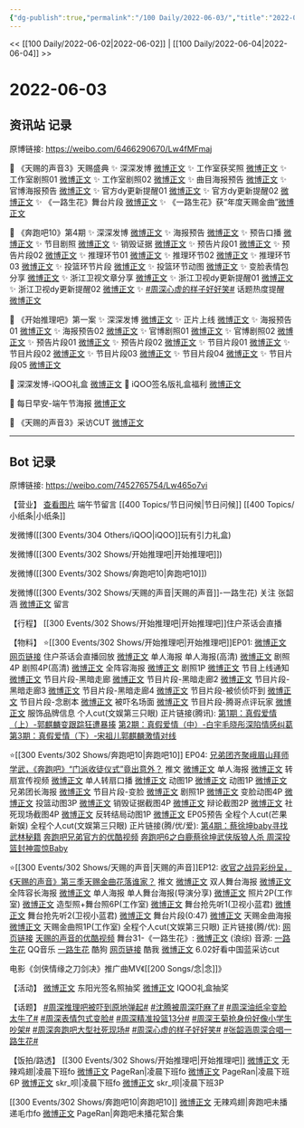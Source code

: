 ```yaml
---
{"dg-publish":true,"permalink":"/100 Daily/2022-06-03/","title":"2022-06-03","created":"2022-12-04T22:47:21.000+08:00","updated":"2023-04-11T14:46:34.111+08:00"}
---
```



<< [[100 Daily/2022-06-02\|2022-06-02]] | [[100 Daily/2022-06-04\|2022-06-04]] >>

# 2022-06-03

## 资讯站 记录

原博链接: https://weibo.com/6466290670/Lw4fMFmaj

💫 《天赐的声音3》天赐盛典
✨ 深深发博 [微博正文](https://m.weibo.cn/6466290670/4776411221201931)
✨ 工作室获奖照 [微博正文](https://m.weibo.cn/6466290670/4776424681243503)
✨ 工作室剧照01 [微博正文](https://m.weibo.cn/6466290670/4776414684909634)
✨ 工作室剧照02 [微博正文](https://m.weibo.cn/6466290670/4776385443528997)
✨ 曲目海报预告 [微博正文](https://m.weibo.cn/6466290670/4776272624877646)
✨ 官博海报预告 [微博正文](https://m.weibo.cn/6466290670/4776338826990537)
✨ 官方dy更新提醒01 [微博正文](https://m.weibo.cn/6466290670/4776369379350261)
✨ 官方dy更新提醒02 [微博正文](https://m.weibo.cn/6466290670/4776365247697060)
✨ 《一路生花》舞台片段 [微博正文](https://m.weibo.cn/6466290670/4776408779330333)
✨ 《一路生花》获“年度天赐金曲”[微博正文](https://m.weibo.cn/6466290670/4776423421906982)

💫 《奔跑吧10》第4期
✨ 深深发博 [微博正文](https://m.weibo.cn/6466290670/4776373509423746)
✨ 海报预告 [微博正文](https://m.weibo.cn/6466290670/4776218975011996)
✨ 预告口播 [微博正文](https://m.weibo.cn/6466290670/4776228534357186)
✨ 节目剧照 [微博正文](https://m.weibo.cn/6466290670/4776313711759018)
✨ 销毁证据 [微博正文](https://m.weibo.cn/6466290670/4776381575594555)
✨ 预告片段01 [微博正文](https://m.weibo.cn/6466290670/4776267955834394)
✨ 预告片段02 [微博正文](https://m.weibo.cn/6466290670/4776244807209010)
✨ 推理环节01 [微博正文](https://m.weibo.cn/6466290670/4776399791721490)
✨ 推理环节02 [微博正文](https://m.weibo.cn/6466290670/4776395626780713)
✨ 推理环节03 [微博正文](https://m.weibo.cn/6466290670/4776402903630988)
✨ 投篮环节片段 [微博正文](https://m.weibo.cn/6466290670/4776400885908521)
✨ 投篮环节动图 [微博正文](https://m.weibo.cn/6466290670/4776369865624713)
✨ 变脸表情包分享 [微博正文](https://m.weibo.cn/6466290670/4776366085768978)
✨ 浙江卫视文章分享 [微博正文](https://m.weibo.cn/6466290670/4776265490367485)
✨ 浙江卫视dy更新提醒01 [微博正文](https://m.weibo.cn/6466290670/4776242642947705)
✨ 浙江卫视dy更新提醒02 [微博正文](https://m.weibo.cn/6466290670/4776398433293200)
✨ [#周深心虚的样子好好笑#](https://s.weibo.com/weibo?q=%23%E5%91%A8%E6%B7%B1%E5%BF%83%E8%99%9A%E7%9A%84%E6%A0%B7%E5%AD%90%E5%A5%BD%E5%A5%BD%E7%AC%91%23) 话题热度提醒
[微博正文](https://m.weibo.cn/6466290670/4776413586784581)

💫 《开始推理吧》第一案
✨ 深深发博 [微博正文](https://m.weibo.cn/6466290670/4776337716281900)
✨ 正片上线 [微博正文](https://m.weibo.cn/6466290670/4776334486667665)
✨ 海报预告01 [微博正文](https://m.weibo.cn/6466290670/4776204395610181)
✨ 海报预告02 [微博正文](https://m.weibo.cn/6466290670/4776314436847933)
✨ 官博剧照01 [微博正文](https://m.weibo.cn/6466290670/4776206966983321)
✨ 官博剧照02 [微博正文](https://m.weibo.cn/6466290670/4776313951355122)
✨ 预告片段01 [微博正文](https://m.weibo.cn/6466290670/4776344669913780)
✨ 预告片段02 [微博正文](https://m.weibo.cn/6466290670/4776335006764723)
✨ 节目片段01 [微博正文](https://m.weibo.cn/6466290670/4776364681463666)
✨ 节目片段02 [微博正文](https://m.weibo.cn/6466290670/4776344037098631)
✨ 节目片段03 [微博正文](https://m.weibo.cn/6466290670/4776342832808672)
✨ 节目片段04 [微博正文](https://m.weibo.cn/6466290670/4776342786148432)
✨ 节目片段05 [微博正文](https://m.weibo.cn/6466290670/4776335388183399)

💫 深深发博-iQOO礼盒 [微博正文](https://m.weibo.cn/6466290670/4776239917958867)
💫 iQOO签名版礼盒福利 [微博正文](https://m.weibo.cn/6466290670/4776241444686379)

💫 每日早安-端午节海报 [微博正文](https://m.weibo.cn/6466290670/4776187870578483)

💫 《天赐的声音3》采访CUT [微博正文](https://m.weibo.cn/6466290670/4776227129001590)

---
## Bot 记录

原博链接: https://weibo.com/7452765754/Lw465o7vi

【营业】
[查看图片](https://wx1.sinaimg.cn/large/0088n2Pggy1h2v411smcqj30yi07et94.jpg) 端午节留言 [](https://m.weibo.cn/1736988591/4773866502620621) [[400 Topics/节日问候\|节日问候]] [[400 Topics/小纸条\|小纸条]]

[](https://m.weibo.cn/1736988591/4776236692537724) 发微博([[300 Events/304 Others/iQOO\|iQOO]]玩有引力礼盒)

[](https://m.weibo.cn/1736988591/4776336973104977) 发微博([[300 Events/302 Shows/开始推理吧\|开始推理吧]])

[](https://m.weibo.cn/1736988591/4776372272103980) 发微博([[300 Events/302 Shows/奔跑吧10\|奔跑吧10]])

[](https://m.weibo.cn/1736988591/4776409929878285) 发微博([[300 Events/302 Shows/天赐的声音\|天赐的声音]]-一路生花)
关注 张韶涵
[微博正文](https://m.weibo.cn/2130434435/4776412379088522) 留言

【行程】
[[300 Events/302 Shows/开始推理吧\|开始推理吧]]住户茶话会直播

【物料】
⭐️[[300 Events/302 Shows/开始推理吧\|开始推理吧]]EP01:
[微博正文](https://m.weibo.cn/2162247381/4776069481630311) [网页链接](https://weibo.cn/sinaurl?u=https%3A%2F%2Fv.qq.com%2Fx%2Fpage%2Ff3340hl7g1a.html%3F%26url_from%3Dshare%26second_share%3D0%26share_from%3Dsina) 住户茶话会直播回放
[微博正文](https://m.weibo.cn/2162247381/4776201367584941) 单人海报
[](https://m.weibo.cn/2591595652/4776210657710262) 单人海报(高清)
[微博正文](https://m.weibo.cn/2162247381/4776206413072892) 剧照4P
[](https://m.weibo.cn/2591595652/4776212842679316) 剧照4P(高清)
[微博正文](https://m.weibo.cn/2162247381/4776304627681687) 全阵容海报
[微博正文](https://m.weibo.cn/2162247381/4776312122115739) 剧照1P
[微博正文](https://m.weibo.cn/2162247381/4776332334468454) 节目上线通知
[微博正文](https://m.weibo.cn/2162247381/4776336641753107) 节目片段-黑暗走廊
[微博正文](https://m.weibo.cn/2162247381/4776337471964991) 节目片段-黑暗走廊2
[微博正文](https://m.weibo.cn/2162247381/4776338572182148) 节目片段-黑暗走廊3
[微博正文](https://m.weibo.cn/2162247381/4776339968361465) 节目片段-黑暗走廊4
[微博正文](https://m.weibo.cn/2162247381/4776340262487305) 节目片段-被侦侦吓到
[微博正文](https://m.weibo.cn/2162247381/4776340567884549) 节目片段-念剧本
[微博正文](https://m.weibo.cn/2162247381/4776350336157564) 被吓名场面
[微博正文](https://m.weibo.cn/2162247381/4776342883930626) 节目片段-腾哥点评玩家
[微博正文](https://m.weibo.cn/7710473200/4776368442705624) 服饰品牌信息
[](https://m.weibo.cn/1371117067/4776361132821124) 个人cut(文娱第三只眼)
正片链接(腾讯):
[第1期：真假爱情（上）-郭麒麟变跟踪狂遭暴揍](https://weibo.cn/sinaurl?u=https%3A%2F%2Fv.qq.com%2Fx%2Fcover%2Fmzc00200lqbarqq%2Fa0042ntdylv.html)
[第2期：真假爱情（中）-白宇毛晓彤深陷情感纠葛](https://weibo.cn/sinaurl?u=https%3A%2F%2Fv.qq.com%2Fx%2Fcover%2Fmzc00200fq5m9eq%2Fk0042s9rw60.html)
[第3期：真假爱情（下）-宋祖儿郭麒麟激情对线](https://weibo.cn/sinaurl?u=https%3A%2F%2Fv.qq.com%2Fx%2Fcover%2Fmzc00200vd7zt5l%2Fo004261kc61.html)

⭐️[[300 Events/302 Shows/奔跑吧10\|奔跑吧10]] EP04:
[兄弟团齐聚峨眉山拜师学武，《奔跑吧》“门派收徒仪式”竟出意外？](https://weibo.cn/sinaurl?u=https%3A%2F%2Fmp.weixin.qq.com%2Fs%2FF6zqJMUyIPZ-ARZmwG4Okg) 推文
[微博正文](https://m.weibo.cn/5242381821/4776217640699255) 单人海报
[微博正文](https://m.weibo.cn/5242381821/4776222670720677) 转扇宣传视频
[微博正文](https://m.weibo.cn/5242381821/4776227627861925) 单人转扇口播
[微博正文](https://m.weibo.cn/5242381821/4776233902277353) 动图1P
[微博正文](https://m.weibo.cn/5242381821/4776239094567211) 动图1P
[微博正文](https://m.weibo.cn/5242381821/4776241611671938) 兄弟团长海报
[微博正文](https://m.weibo.cn/5242381821/4776244145557942) 节目片段-变脸
[微博正文](https://m.weibo.cn/5242381821/4776304534096887) 剧照1P
[微博正文](https://m.weibo.cn/5242381821/4776361523154169) 变脸动图4P
[微博正文](https://m.weibo.cn/5242381821/4776369026501107) 投篮动图3P
[微博正文](https://m.weibo.cn/5242381821/4776378464209225) 销毁证据截图4P
[微博正文](https://m.weibo.cn/5242381821/4776387553006646) 辩论截图2P
[微博正文](https://m.weibo.cn/5242381821/4776394393391891) 社死现场截图4P
[微博正文](https://m.weibo.cn/5242381821/4776394824876128) 反转结局动图1P
[微博正文](https://m.weibo.cn/5242381821/4776396117773680) EP05预告
[](https://m.weibo.cn/1591169702/4776403490836253) 全程个人cut(芒果新娱)
[](https://m.weibo.cn/1371117067/4776398219384320) 全程个人cut(文娱第三只眼)
正片链接(腾/优/爱):
[第4期：蔡徐坤baby寻找武林秘籍](https://weibo.cn/sinaurl?u=http%3A%2F%2Fm.v.qq.com%2Fcover%2Fm%2Fmzc002004ay0knm.html%3Fvid%3Dk004337fscc)
[奔跑吧兄弟官方的优酷视频](https://weibo.cn/sinaurl?u=https%3A%2F%2Fm.youku.com%2Falipay_video%2Fid_XNTg2ODc2NTQ4NA%3D%3D.html%3Fspm%3Da2hww.12518357.drawer2.dzj1_1)
[奔跑吧6之白鹿蔡徐坤武侠版狼人杀 周深投篮封神震惊Baby](https://weibo.cn/sinaurl?u=https%3A%2F%2Fm.iqiyi.com%2Fv_25nmb422ou0.html%3Fvfrm%3D2-3-3-1)

⭐️[[300 Events/302 Shows/天赐的声音\|天赐的声音]]EP12:
[收官之战异彩纷呈，《天赐的声音》第三季天赐金曲花落谁家？](https://weibo.cn/sinaurl?u=https%3A%2F%2Fmp.weixin.qq.com%2Fs%2FG-RHH37ZxFt5Rwxfnom6tg) 推文
[微博正文](https://m.weibo.cn/1315706994/4776269553602269) 双人舞台海报
[微博正文](https://m.weibo.cn/1315706994/4776303821325231) 全阵容长海报
[微博正文](https://m.weibo.cn/1315706994/4776337740401837) 单人海报
[](https://m.weibo.cn/1846843604/4776325451350647) 单人舞台海报(导演分享)
[微博正文](https://m.weibo.cn/7478855230/4776384016419798) 照片2P(工作室)
[微博正文](https://m.weibo.cn/7478855230/4776413532258603) 造型照+舞台照6P(工作室)
[微博正文](https://m.weibo.cn/5876797510/4776370167090605) 舞台抢先听1(卫视小蓝君)
[微博正文](https://m.weibo.cn/5876797510/4776373631059790) 舞台抢先听2(卫视小蓝君)
[微博正文](https://m.weibo.cn/1315706994/4776407487482384) 舞台片段(0:47)
[微博正文](https://m.weibo.cn/1315706994/4776421932665915) 天赐金曲海报
[微博正文](https://m.weibo.cn/7478855230/4776424281738148) 天赐金曲照1P(工作室)
[](https://m.weibo.cn/1371117067/4776424759625732) 全程个人cut(文娱第三只眼)
正片链接(腾/优):
[网页链接](https://weibo.cn/sinaurl?u=http%3A%2F%2Fm.v.qq.com%2Fx%2Fcover%2Fx%2Fmzc0020084emwp4%2Fk0043a88z30.html%3F%26url_from%3Dshare%26second_share%3D0%26share_from%3Dcopy)
[天赐的声音的优酷视频](https://weibo.cn/sinaurl?u=https%3A%2F%2Fm.youku.com%2Falipay_video%2Fid_XNTIwNTM0Njg2MA%3D%3D%3Fspm%3Da2h0c.8166622.PhoneSokuMore_1.dselectbutton_1)
舞台31-《一路生花》:
[](https://m.weibo.cn/1736988591/4776409929878285)
[微博正文](https://m.weibo.cn/1878335471/4776411476264641) (浪综)
音源:
[一路生花](https://weibo.cn/sinaurl?u=https%3A%2F%2Fc.y.qq.com%2Fbase%2Ffcgi-bin%2Fu%3F__%3Dor31kZGIOo4i) QQ音乐
[一路生花](https://weibo.cn/sinaurl?u=https%3A%2F%2Ft1.kugou.com%2Fsong.html%3Fid%3DZCjB74zAV2) 酷狗
[网页链接](https://weibo.cn/sinaurl?u=https%3A%2F%2Fm.kuwo.cn%2Fyinyue%2F222675197%3Ff%3Darphone%26t%3Dusercopy%26isstar%3D0) 酷我
[微博正文](https://m.weibo.cn/6466290670/4776227129001590) 6.02好看中国蓝采访cut

[](https://m.weibo.cn/3861674840/4776228957194570) 电影《剑侠情缘之刀剑决》推广曲MV《[[200 Songs/念\|念]]》

【活动】
[微博正文](https://m.weibo.cn/7281898271/4776275095324783) 东阳光签名照抽奖
[微博正文](https://m.weibo.cn/6960161079/4776238264093829) IQOO礼盒抽奖

【话题】
[#周深推理吧被吓到原地弹起#](https://s.weibo.com/weibo?q=%23%E5%91%A8%E6%B7%B1%E6%8E%A8%E7%90%86%E5%90%A7%E8%A2%AB%E5%90%93%E5%88%B0%E5%8E%9F%E5%9C%B0%E5%BC%B9%E8%B5%B7%23)
[#沈腾被周深吓麻了#](https://s.weibo.com/weibo?q=%23%E6%B2%88%E8%85%BE%E8%A2%AB%E5%91%A8%E6%B7%B1%E5%90%93%E9%BA%BB%E4%BA%86%23)
[#周深油纸伞变脸太牛了#](https://s.weibo.com/weibo?q=%23%E5%91%A8%E6%B7%B1%E6%B2%B9%E7%BA%B8%E4%BC%9E%E5%8F%98%E8%84%B8%E5%A4%AA%E7%89%9B%E4%BA%86%23)
[#周深表情包式变脸#](https://s.weibo.com/weibo?q=%23%E5%91%A8%E6%B7%B1%E8%A1%A8%E6%83%85%E5%8C%85%E5%BC%8F%E5%8F%98%E8%84%B8%23)
[#周深精准投篮13分#](https://s.weibo.com/weibo?q=%23%E5%91%A8%E6%B7%B1%E7%B2%BE%E5%87%86%E6%8A%95%E7%AF%AE13%E5%88%86%23)
[#周深王菊抢身份好像小学生吵架#](https://s.weibo.com/weibo?q=%23%E5%91%A8%E6%B7%B1%E7%8E%8B%E8%8F%8A%E6%8A%A2%E8%BA%AB%E4%BB%BD%E5%A5%BD%E5%83%8F%E5%B0%8F%E5%AD%A6%E7%94%9F%E5%90%B5%E6%9E%B6%23)
[#周深奔跑吧大型社死现场#](https://s.weibo.com/weibo?q=%23%E5%91%A8%E6%B7%B1%E5%A5%94%E8%B7%91%E5%90%A7%E5%A4%A7%E5%9E%8B%E7%A4%BE%E6%AD%BB%E7%8E%B0%E5%9C%BA%23)
[#周深心虚的样子好好笑#](https://s.weibo.com/weibo?q=%23%E5%91%A8%E6%B7%B1%E5%BF%83%E8%99%9A%E7%9A%84%E6%A0%B7%E5%AD%90%E5%A5%BD%E5%A5%BD%E7%AC%91%23)
[#张韶涵周深合唱一路生花#](https://s.weibo.com/weibo?q=%23%E5%BC%A0%E9%9F%B6%E6%B6%B5%E5%91%A8%E6%B7%B1%E5%90%88%E5%94%B1%E4%B8%80%E8%B7%AF%E7%94%9F%E8%8A%B1%23)

【饭拍/路透】
[[300 Events/302 Shows/开始推理吧\|开始推理吧]]
[微博正文](https://m.weibo.cn/7495641082/4776084845889761) 无辣鸡翅|凌晨下班fo
[微博正文](https://m.weibo.cn/7633014126/4776085763392245) PageRan|凌晨下班fo
[微博正文](https://m.weibo.cn/7633014126/4776214390375808) PageRan|凌晨下班6P
[微博正文](https://m.weibo.cn/6433509682/4776089941705938) skr_呗|凌晨下班fo
[微博正文](https://m.weibo.cn/6433509682/4776092663021580) skr_呗|凌晨下班3P

[[300 Events/302 Shows/奔跑吧10\|奔跑吧10]]
[微博正文](https://m.weibo.cn/7495641082/4776399250397076) 无辣鸡翅|奔跑吧未播递毛巾fo
[微博正文](https://m.weibo.cn/7633014126/4776415684206100) PageRan|奔跑吧未播花絮合集

